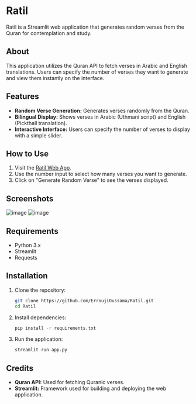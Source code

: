 # Ratil

Ratil is a Streamlit web application that generates random verses from the Quran for contemplation and study.

## About

This application utilizes the Quran API to fetch verses in Arabic and English translations. Users can specify the number of verses they want to generate and view them instantly on the interface.

## Features

- **Random Verse Generation:** Generates verses randomly from the Quran.
- **Bilingual Display:** Shows verses in Arabic (Uthmani script) and English (Pickthall translation).
- **Interactive Interface:** Users can specify the number of verses to display with a simple slider.

## How to Use

1. Visit the [Ratil Web App](https://wa-ratili-alqoran-tartila.streamlit.app/).
2. Use the number input to select how many verses you want to generate.
3. Click on "Generate Random Verse" to see the verses displayed.

## Screenshots

![image](https://github.com/ErroujiOussama/Ratil/assets/107694414/78ffa631-3a98-4c26-917e-31e1d6199394)
![image](https://github.com/ErroujiOussama/Ratil/assets/107694414/7bef0aa7-c65e-454c-b395-895708223cd9)


## Requirements

- Python 3.x
- Streamlit
- Requests

## Installation

1. Clone the repository:

   ```bash
   git clone https://github.com/ErroujiOussama/Ratil.git
   cd Ratil
   ```

2. Install dependencies:

   ```bash
   pip install -r requirements.txt
   ```

3. Run the application:

   ```bash
   streamlit run app.py
   ```

## Credits

- **Quran API:** Used for fetching Quranic verses.
- **Streamlit:** Framework used for building and deploying the web application.
